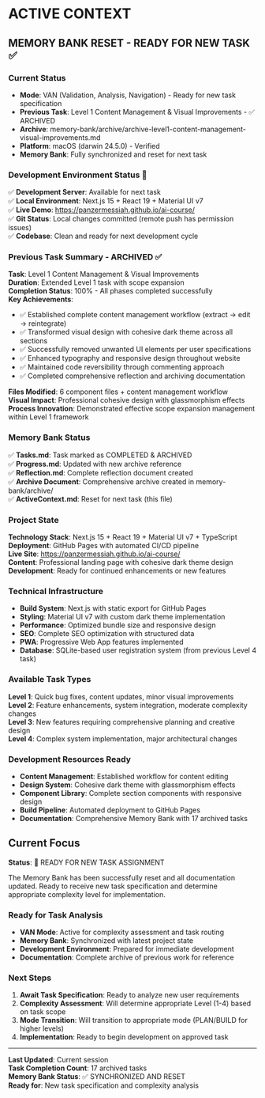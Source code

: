 # ACTIVE CONTEXT

## MEMORY BANK RESET - READY FOR NEW TASK ✅

### Current Status
- **Mode**: VAN (Validation, Analysis, Navigation) - Ready for new task specification
- **Previous Task**: Level 1 Content Management & Visual Improvements - ✅ ARCHIVED
- **Archive**: memory-bank/archive/archive-level1-content-management-visual-improvements.md
- **Platform**: macOS (darwin 24.5.0) - Verified
- **Memory Bank**: Fully synchronized and reset for next task

### Development Environment Status 🚀
✅ **Development Server**: Available for next task  
✅ **Local Environment**: Next.js 15 + React 19 + Material UI v7  
✅ **Live Demo**: https://panzermessiah.github.io/ai-course/  
✅ **Git Status**: Local changes committed (remote push has permission issues)  
✅ **Codebase**: Clean and ready for next development cycle  

### Previous Task Summary - ARCHIVED ✅
**Task**: Level 1 Content Management & Visual Improvements  
**Duration**: Extended Level 1 task with scope expansion  
**Completion Status**: 100% - All phases completed successfully  
**Key Achievements**:
- ✅ Established complete content management workflow (extract → edit → reintegrate)
- ✅ Transformed visual design with cohesive dark theme across all sections
- ✅ Successfully removed unwanted UI elements per user specifications
- ✅ Enhanced typography and responsive design throughout website
- ✅ Maintained code reversibility through commenting approach
- ✅ Completed comprehensive reflection and archiving documentation

**Files Modified**: 6 component files + content management workflow  
**Visual Impact**: Professional cohesive design with glassmorphism effects  
**Process Innovation**: Demonstrated effective scope expansion management within Level 1 framework  

### Memory Bank Status
✅ **Tasks.md**: Task marked as COMPLETED & ARCHIVED  
✅ **Progress.md**: Updated with new archive reference  
✅ **Reflection.md**: Complete reflection document created  
✅ **Archive Document**: Comprehensive archive created in memory-bank/archive/  
✅ **ActiveContext.md**: Reset for next task (this file)  

### Project State
**Technology Stack**: Next.js 15 + React 19 + Material UI v7 + TypeScript  
**Deployment**: GitHub Pages with automated CI/CD pipeline  
**Live Site**: https://panzermessiah.github.io/ai-course/  
**Content**: Professional landing page with cohesive dark theme design  
**Development**: Ready for continued enhancements or new features  

### Technical Infrastructure
- **Build System**: Next.js with static export for GitHub Pages
- **Styling**: Material UI v7 with custom dark theme implementation
- **Performance**: Optimized bundle size and responsive design
- **SEO**: Complete SEO optimization with structured data
- **PWA**: Progressive Web App features implemented
- **Database**: SQLite-based user registration system (from previous Level 4 task)

### Available Task Types
**Level 1**: Quick bug fixes, content updates, minor visual improvements  
**Level 2**: Feature enhancements, system integration, moderate complexity changes  
**Level 3**: New features requiring comprehensive planning and creative design  
**Level 4**: Complex system implementation, major architectural changes  

### Development Resources Ready
- **Content Management**: Established workflow for content editing
- **Design System**: Cohesive dark theme with glassmorphism effects
- **Component Library**: Complete section components with responsive design
- **Build Pipeline**: Automated deployment to GitHub Pages
- **Documentation**: Comprehensive Memory Bank with 17 archived tasks

## Current Focus

**Status**: 🎯 READY FOR NEW TASK ASSIGNMENT

The Memory Bank has been successfully reset and all documentation updated. Ready to receive new task specification and determine appropriate complexity level for implementation.

### Ready for Task Analysis
- **VAN Mode**: Active for complexity assessment and task routing
- **Memory Bank**: Synchronized with latest project state
- **Development Environment**: Prepared for immediate development
- **Documentation**: Complete archive of previous work for reference

### Next Steps
1. **Await Task Specification**: Ready to analyze new user requirements
2. **Complexity Assessment**: Will determine appropriate Level (1-4) based on task scope
3. **Mode Transition**: Will transition to appropriate mode (PLAN/BUILD for higher levels)
4. **Implementation**: Ready to begin development on approved task

---

**Last Updated**: Current session  
**Task Completion Count**: 17 archived tasks  
**Memory Bank Status**: ✅ SYNCHRONIZED AND RESET  
**Ready for**: New task specification and complexity analysis
